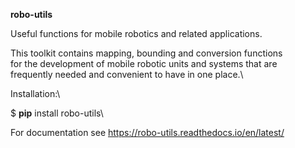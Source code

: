 **robo-utils** 


Useful functions for mobile robotics 
and related applications.

This toolkit contains mapping, bounding and conversion functions\
for the development of mobile robotic units and systems that are\
frequently needed and convenient to have in one place.\



Installation:\

$ **pip** install robo-utils\


For documentation see https://robo-utils.readthedocs.io/en/latest/







